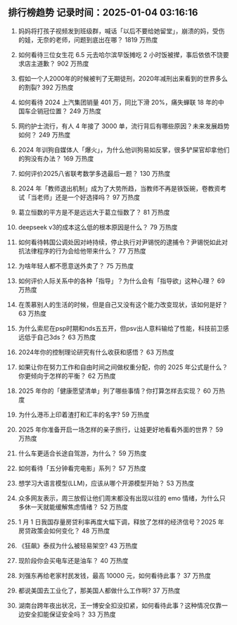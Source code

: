 
## 排行榜趋势 记录时间：2025-01-04 03:16:16
  
  1. 妈妈将打孩子视频发到班级群，喊话「以后不要给她留堂」，崩溃的妈，受伤的娃，无奈的老师，问题到底出在哪？ 1819 万热度
    
  2. 如何看待三位女生花 6.5 元去哈尔滨早饭摊吃 2 小时饭被撵，事后依依不饶要求店主道歉？ 902 万热度
    
  3. 假如一个人2000年的时候被判了无期徒刑，2020年减刑出来看到的世界多么的割裂? 392 万热度
    
  4. 如何看待 2024 上汽集团销量 401 万，同比下滑 20%，痛失蝉联 18 年的中国车企销冠位置？ 249 万热度
    
  5. 网约护士流行，有人 4 年接了 3000 单，流行背后有哪些原因？未来发展趋势如何？ 249 万热度
    
  6. 2024 年训狗自媒体人「爆火」，为什么他训狗易如反掌，很多铲屎官却拿他们的狗没有办法？ 169 万热度
    
  7. 如何评价2025八省联考数学多选最后一题？ 130 万热度
    
  8. 2024 年「教师退出机制」成为了大势所趋，当教师不再是铁饭碗，卷教资考试「当老师」还是一个好选择吗？ 97 万热度
    
  9. 葛立恒数的平方是不是远远大于葛立恒数了？ 81 万热度
    
  10. deepseek v3的成本这么低的根本原因是什么？ 79 万热度
    
  11. 如何看待韩国公调处因对峙持续，停止执行对尹锡悦的逮捕令？尹锡悦如此对抗法律程序的行为会给他带来什么？ 77 万热度
    
  12. 为啥年轻人都不愿意送外卖了？ 75 万热度
    
  13. 如何评价人际关系中的各种「指导」？为什么会有「指导欲」这种心理？ 69 万热度
    
  14. 在羡慕别人的生活的时候，但是自己又没有这个能力改变现状，该如何是好？ 63 万热度
    
  15. 为什么索尼在psp时期和nds五五开，但psv出人意料输给了性能，科技前卫感远低于自己3ds？ 63 万热度
    
  16. 2024年你的控制理论研究有什么收获和感悟？ 63 万热度
    
  17. 如果让你在努力工作和自由时间之间做权重分配，你的 2025 年公式是什么？你更倾向于怎样的平衡？ 62 万热度
    
  18. 2025 年你的「健康愿望清单」列了哪些事情？你打算怎样去实现？ 60 万热度
    
  19. 为什么港币上印着渣打和汇丰的名字? 59 万热度
    
  20. 2025 年你准备开启一场怎样的亲子旅行，让娃更好地看看外面的世界？ 59 万热度
    
  21. 什么车更适合长途自驾游，为什么？ 59 万热度
    
  22. 如何看待「五分钟看完电影」系列？ 57 万热度
    
  23. 想学习大语言模型(LLM)，应该从哪个开源模型开始？ 53 万热度
    
  24. 众多网友表示，周三放假让他们周末都没有出现以往的 emo 情绪，为什么只多休一天就能缓解焦虑情绪？ 52 万热度
    
  25. 1 月 1 日我国存量房贷利率再度大幅下调，释放了怎样的经济信号？2025 年房贷政策会如何变化？ 48 万热度
    
  26. 《狂飙》泰叔为什么被轻易架空? 43 万热度
    
  27. 现阶段你会买电车还是油车？ 40 万热度
    
  28. 刘强东再给老家村民发钱，最高 10000 元，如何看待此事？ 37 万热度
    
  29. 都说美国去工业化了，那美国人都做什么工作啊? 37 万热度
    
  30. 湖南台跨年夜出状况，王一博安全扣没扣紧，如何看待此事？这种情况仅靠一边安全扣能保证安全吗？ 33 万热度
    
